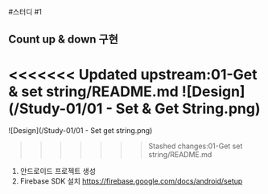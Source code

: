 #스터디 #1
## Count up & down 구현

<<<<<<< Updated upstream:01-Get & set string/README.md
![Design](/Study-01/01 - Set & Get String.png)
=======
![Design](/Study-01/01 - Set get string.png)
>>>>>>> Stashed changes:01-Get set string/README.md


1. 안드로이드 프로젝트 생성
2. Firebase SDK 설치
   https://firebase.google.com/docs/android/setup
   
